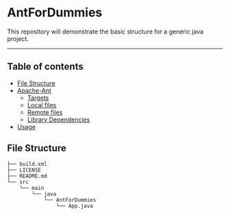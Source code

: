 # AntForDummies #
This repository will demonstrate the basic structure for a generic java project.

***
## Table of contents ##

<!--ts-->
   * [File Structure](#file-structure)
   * [Apache-Ant](#apache-ant)
      * [Targets](#targets)
      * [Local files](#local-files)
      * [Remote files](#remote-files)
      * [Library Dependencies](#library-dependencies)
   * [Usage](#usage)
<!--te-->

## File Structure
```
├── build.xml
├── LICENSE
├── README.md
└── src
    └── main
        └── java
            └── AntForDummies
                └── App.java

```
